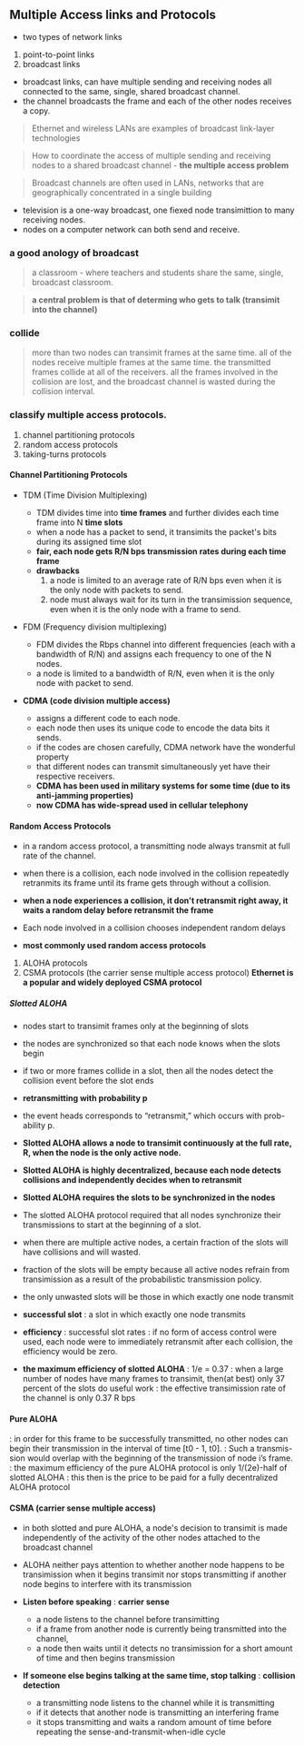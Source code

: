 ## Multiple Access links and Protocols

- two types of network links
1. point-to-point links
2. broadcast links

- broadcast links, can have multiple sending and receiving nodes all connected to the same, single, shared broadcast channel.
- the channel broadcasts the frame and each of the other nodes receives a copy.

> Ethernet and wireless LANs are examples of broadcast link-layer technologies

> How to coordinate the access of multiple sending and receiving nodes to a shared broadcast channel - **the multiple access problem**

> Broadcast channels are often used in LANs, networks that are geographically concentrated in a single building

- television is a one-way broadcast, one fiexed node transimittion to many receiving nodes.
- nodes on a computer network can both send and receive.

### a good anology of broadcast

> a classroom - where teachers and students share the same, single, broadcast classroom.

> **a central problem is that of determing who gets to talk (transimit into the channel)**

### collide

> more than two nodes can transimit frames at the same time.
> all of the nodes receive multiple frames at the same time.
> the transmitted frames collide at all of the receivers.
> all the frames involved in the collision are lost, and the broadcast channel is wasted during the collision interval.

### classify multiple access protocols.

1. channel partitioning protocols
2. random access protocols
3. taking-turns protocols

#### Channel Partitioning Protocols

- TDM (Time Division Multiplexing)
  - TDM divides time into **time frames** and further divides each time frame into N **time slots**
  - when a node has a packet to send, it transimits the packet's bits during its assigned time slot
  - **fair, each node gets R/N bps transmission rates during each time frame**
  - **drawbacks**
    1. a node is limited to an average rate of R/N bps even when it is the only node with packets to send.
    2. node must always wait for its turn in the transimission sequence, even when it is the only node with a frame to send.
  
- FDM (Frequency division multiplexing)
  - FDM divides the Rbps channel into different frequencies (each with a bandwidth of R/N) and assigns each frequency to one of the N nodes.
  - a node is limited to a bandwidth of R/N, even when it is the only node with packet to send.
  
- **CDMA (code division multiple access)**
  - assigns a different code to each node.
  - each node then uses its unique code to encode the data bits it sends.
  - if the codes are chosen carefully, CDMA network have the wonderful property
  - that different nodes can transmit simultaneously yet have their respective receivers.
  - **CDMA has been used in military systems for some time (due to its anti-jamming properties)**
  - **now CDMA has wide-spread used in cellular telephony**

#### Random Access Protocols

- in a random access protocol, a transmitting node always transmit at full rate of the channel.
- when there is a collision, each node involved in the collision repeatedly retranmits its frame until its frame gets through without a collision.
- **when a node experiences a collision, it don't retransmit right away, it waits a random delay before retransmit the frame**
- Each node involved in a collision chooses independent random delays

- **most commonly used random access protocols**
1. ALOHA protocols
2. CSMA protocols (the carrier sense multiple access protocol)
   **Ethernet is a popular and widely deployed CSMA protocol**

##### Slotted ALOHA

- nodes start to transimit frames only at the beginning of slots
- the nodes are synchronized so that each node knows when the slots begin
- if two or more frames collide in a slot, then all the nodes detect the collision event before the slot ends
- **retransmitting with probability p**
- the event heads corresponds to “retransmit,” which occurs with prob- ability p.
- **Slotted ALOHA allows a node to transimit continuously at the full rate, R, when the node is the only active node.**
- **Slotted ALOHA is highly decentralized, because each node detects collisions and independently decides when to retransmit**
- **Slotted ALOHA requires the slots to be synchronized in the nodes**
- The slotted ALOHA protocol required that all nodes synchronize their transmissions to start at the beginning of a slot. 
- when there are multiple active nodes, a certain fraction of the slots will have collisions and will wasted.
- fraction of the slots will be empty because all active nodes refrain from transimission as a result of the probabilistic transmission policy.
- the only unwasted slots will be those in which exactly one node transmit
- **successful slot**
  : a slot in which exactly one node transmits
- **efficiency**
  : successful slot rates
  : if no form of access control were used, each node were to immediately retransmit after each collision, the efficiency would be zero.
  
- **the maximum efficiency of slotted ALOHA**
  : 1/e = 0.37
  : when a large number of nodes have many frames to transimit, then(at best) only 37 percent of the slots do useful work
  : the effective transimission rate of the channel is only 0.37 R bps

#### Pure ALOHA
: in order for this frame to be successfully transmitted, no other nodes can begin their transmission in the interval of time [t0 - 1, t0]. 
: Such a transmis- sion would overlap with the beginning of the transmission of node i’s frame.
: the maximum efficiency of the pure ALOHA protocol is only 1/(2e)-half of slotted ALOHA
: this then is the price to be paid for a fully decentralized ALOHA protocol

#### CSMA (carrier sense multiple access)

- in both slotted and pure ALOHA, a node's decision to transimit is made independently of the activity of the other nodes attached to the broadcast channel
- ALOHA neither pays attention to whether another node happens to be transimission when it begins transimit
  nor stops transmitting if another node begins to interfere with its transmission

- **Listen before speaking**
  : **carrier sense**
    - a node listens to the channel before transimitting
    - if a frame from another node is currently being transmitted into the channel,
    - a node then waits until it detects no transimission for a short amount of time and then begins transmission

- **If someone else begins talking at the same time, stop talking**
  : **collision detection**
    - a transmitting node listens to the channel while it is transmitting
    - if it detects that another node is transmitting an interfering frame
    - it stops transmitting and waits a random amount of time before repeating the sense-and-transmit-when-idle cycle
